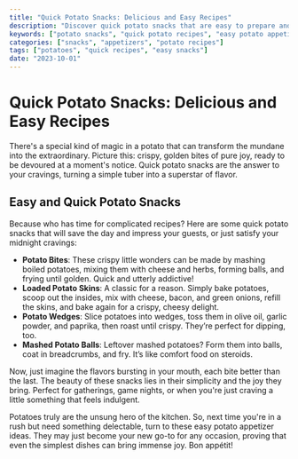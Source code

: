 ```yaml
---
title: "Quick Potato Snacks: Delicious and Easy Recipes"
description: "Discover quick potato snacks that are easy to prepare and perfect for any occasion. From appetizers to small meals, these recipes will delight your taste buds."
keywords: ["potato snacks", "quick potato recipes", "easy potato appetizers"]
categories: ["snacks", "appetizers", "potato recipes"]
tags: ["potatoes", "quick recipes", "easy snacks"]
date: "2023-10-01"
---
```


# Quick Potato Snacks: Delicious and Easy Recipes

There's a special kind of magic in a potato that can transform the mundane into the extraordinary. Picture this: crispy, golden bites of pure joy, ready to be devoured at a moment's notice. Quick potato snacks are the answer to your cravings, turning a simple tuber into a superstar of flavor.

## Easy and Quick Potato Snacks

Because who has time for complicated recipes? Here are some quick potato snacks that will save the day and impress your guests, or just satisfy your midnight cravings:

- **Potato Bites**: These crispy little wonders can be made by mashing boiled potatoes, mixing them with cheese and herbs, forming balls, and frying until golden. Quick and utterly addictive!
- **Loaded Potato Skins**: A classic for a reason. Simply bake potatoes, scoop out the insides, mix with cheese, bacon, and green onions, refill the skins, and bake again for a crispy, cheesy delight.
- **Potato Wedges**: Slice potatoes into wedges, toss them in olive oil, garlic powder, and paprika, then roast until crispy. They’re perfect for dipping, too.
- **Mashed Potato Balls**: Leftover mashed potatoes? Form them into balls, coat in breadcrumbs, and fry. It’s like comfort food on steroids.

Now, just imagine the flavors bursting in your mouth, each bite better than the last. The beauty of these snacks lies in their simplicity and the joy they bring. Perfect for gatherings, game nights, or when you're just craving a little something that feels indulgent.

Potatoes truly are the unsung hero of the kitchen. So, next time you're in a rush but need something delectable, turn to these easy potato appetizer ideas. They may just become your new go-to for any occasion, proving that even the simplest dishes can bring immense joy. Bon appétit!